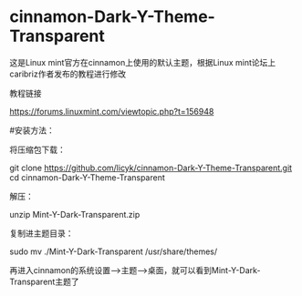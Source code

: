 # cinnamon-Dark-Y-Theme-Transparent
这是Linux mint官方在cinnamon上使用的默认主题，根据Linux mint论坛上caribriz作者发布的教程进行修改

教程链接

  https://forums.linuxmint.com/viewtopic.php?t=156948
  
#安装方法：

将压缩包下载：

  git clone https://github.com/licyk/cinnamon-Dark-Y-Theme-Transparent.git
  cd cinnamon-Dark-Y-Theme-Transparent

解压：

  unzip Mint-Y-Dark-Transparent.zip
  
复制进主题目录：
  
  sudo mv ./Mint-Y-Dark-Transparent /usr/share/themes/

再进入cinnamon的系统设置——>主题——>桌面，就可以看到Mint-Y-Dark-Transparent主题了
